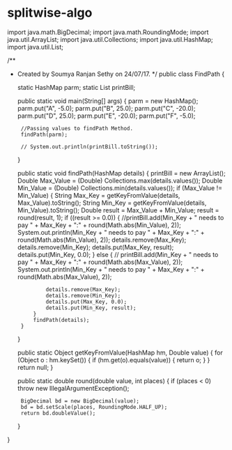 # splitwise-algo
import java.math.BigDecimal;
import java.math.RoundingMode;
import java.util.ArrayList;
import java.util.Collections;
import java.util.HashMap;
import java.util.List;


/**
 * Created by Soumya Ranjan Sethy on 24/07/17.
 */
public class FindPath {

    static HashMap parm;
    static List printBill;

    public static void main(String[] args) {
        parm = new HashMap();
        parm.put("A", -5.0);
        parm.put("B", 25.0);
        parm.put("C", -20.0);
        parm.put("D", 25.0);
        parm.put("E", -20.0);
        parm.put("F", -5.0);

        //Passing values to findPath Method.
        findPath(parm);

        // System.out.println(printBill.toString());

    }


    public static void findPath(HashMap details) {
        printBill = new ArrayList();
        Double Max_Value = (Double) Collections.max(details.values());
        Double Min_Value = (Double) Collections.min(details.values());
        if (Max_Value != Min_Value) {
            String Max_Key = getKeyFromValue(details, Max_Value).toString();
            String Min_Key = getKeyFromValue(details, Min_Value).toString();
            Double result = Max_Value + Min_Value;
            result = round(result, 1);
            if ((result >= 0.0)) {
                //printBill.add(Min_Key + " needs to pay " + Max_Key + ":" + round(Math.abs(Min_Value), 2));
                System.out.println(Min_Key + " needs to pay " + Max_Key + ":" + round(Math.abs(Min_Value), 2));
                details.remove(Max_Key);
                details.remove(Min_Key);
                details.put(Max_Key, result);
                details.put(Min_Key, 0.0);
            } else {
                // printBill.add(Min_Key + " needs to pay " + Max_Key + ":" + round(Math.abs(Max_Value), 2));
                System.out.println(Min_Key + " needs to pay " + Max_Key + ":" + round(Math.abs(Max_Value), 2));


                details.remove(Max_Key);
                details.remove(Min_Key);
                details.put(Max_Key, 0.0);
                details.put(Min_Key, result);
            }
            findPath(details);
        }

    }

    public static Object getKeyFromValue(HashMap hm, Double value) {
        for (Object o : hm.keySet()) {
            if (hm.get(o).equals(value)) {
                return o;
            }
        }
        return null;
    }

    public static double round(double value, int places) {
        if (places < 0)
            throw new IllegalArgumentException();

        BigDecimal bd = new BigDecimal(value);
        bd = bd.setScale(places, RoundingMode.HALF_UP);
        return bd.doubleValue();
    }

}
